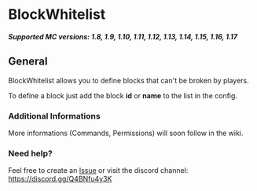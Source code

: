 # BlockWhitelist
##### Supported MC versions: 1.8, 1.9, 1.10, 1.11, 1.12, 1.13, 1.14, 1.15, 1.16, 1.17
## General
BlockWhitelist allows you to define blocks that can't be broken by players.

To define a block just add the block **id** or **name** to the list in the config.

### Additional Informations
More informations (Commands, Permissions) will soon follow in the wiki.

### Need help?
Feel free to create an [Issue](https://github.com/herby2212/BlockWhitelist/issues) or visit the discord channel: https://discord.gg/Q4BNfu4y3K
